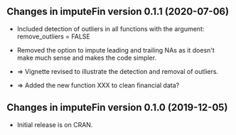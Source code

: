 
## Changes in imputeFin version 0.1.1 (2020-07-06)

* Included detection of outliers in all functions with the argument: remove_outliers = FALSE

* Removed the option to impute leading and trailing NAs as it doesn't make much sense and makes
  the code simpler.
  
* => Vignette revised to illustrate the detection and removal of outliers.

* => Added the new function XXX to clean financial data?


## Changes in imputeFin version 0.1.0 (2019-12-05)

* Initial release is on CRAN.
